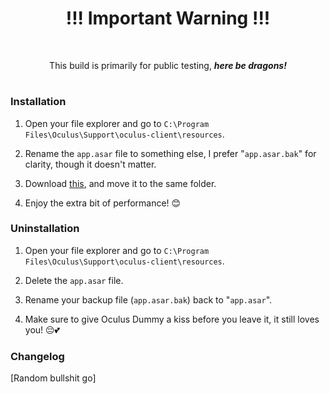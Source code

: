 <h1 align="center">!!! Important Warning !!!</h1>
<br>

<p align="center">This build is primarily for public testing, <i><b>here be dragons!</b></i></p>
<h1></h1>

### Installation

1. Open your file explorer and go to `C:\Program Files\Oculus\Support\oculus-client\resources`.

2. Rename the `app.asar` file to something else, I prefer "`app.asar.bak`" for clarity, though it doesn't matter.

3. Download [this](https://github.com/kckarnige/OculusDummy/releases/latest/download/app.asar), and move it to the same folder.

4. Enjoy the extra bit of performance! 😊

### Uninstallation

1. Open your file explorer and go to `C:\Program Files\Oculus\Support\oculus-client\resources`.

2. Delete the `app.asar` file.

3. Rename your backup file (`app.asar.bak`) back to "`app.asar`".

4. Make sure to give Oculus Dummy a kiss before you leave it, it still loves you! 😔💕

### Changelog

[Random bullshit go]